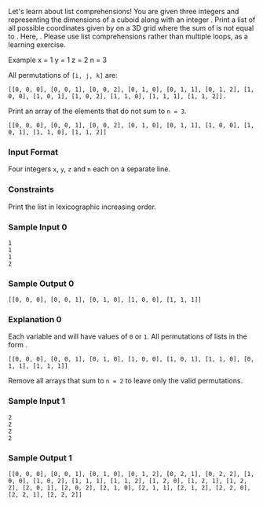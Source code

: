 Let's learn about list comprehensions! You are given three integers  and  representing the dimensions of a cuboid along with an integer . Print a list of all possible coordinates given by  on a 3D grid where the sum of  is not equal to . Here, . Please use list comprehensions rather than multiple loops, as a learning exercise.

Example
x = 1
y = 1
z = 2
n = 3



All permutations of `[i, j, k]` are:
```
[[0, 0, 0], [0, 0, 1], [0, 0, 2], [0, 1, 0], [0, 1, 1], [0, 1, 2], [1, 0, 0], [1, 0, 1], [1, 0, 2], [1, 1, 0], [1, 1, 1], [1, 1, 2]].
```
Print an array of the elements that do not sum to `n = 3`.
```
[[0, 0, 0], [0, 0, 1], [0, 0, 2], [0, 1, 0], [0, 1, 1], [1, 0, 0], [1, 0, 1], [1, 1, 0], [1, 1, 2]]
```


### Input Format

Four integers `x`, `y`, `z` and `n` each on a separate line.

### Constraints

Print the list in lexicographic increasing order.

### Sample Input 0
```
1
1
1
2
```
### Sample Output 0
```
[[0, 0, 0], [0, 0, 1], [0, 1, 0], [1, 0, 0], [1, 1, 1]]
```
### Explanation 0

Each variable  and  will have values of `0` or `1`. All permutations of lists in the form .
```
[[0, 0, 0], [0, 0, 1], [0, 1, 0], [1, 0, 0], [1, 0, 1], [1, 1, 0], [0, 1, 1], [1, 1, 1]]
```

Remove all arrays that sum to `n = 2` to leave only the valid permutations.

### Sample Input 1
```
2
2
2
2
```
### Sample Output 1
```
[[0, 0, 0], [0, 0, 1], [0, 1, 0], [0, 1, 2], [0, 2, 1], [0, 2, 2], [1, 0, 0], [1, 0, 2], [1, 1, 1], [1, 1, 2], [1, 2, 0], [1, 2, 1], [1, 2, 2], [2, 0, 1], [2, 0, 2], [2, 1, 0], [2, 1, 1], [2, 1, 2], [2, 2, 0], [2, 2, 1], [2, 2, 2]]
```